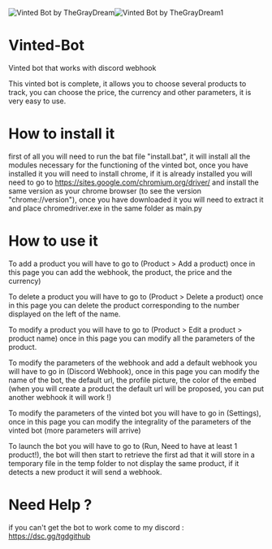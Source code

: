 ![Vinted Bot by TheGrayDream](https://user-images.githubusercontent.com/125685786/224554572-565b189a-6c3f-4539-805b-ffaab7bf37a5.png)![Vinted Bot by TheGrayDream1](https://user-images.githubusercontent.com/125685786/224557401-39498704-92a7-49c3-a5e1-6dd6a4194c7e.png)

# Vinted-Bot
Vinted bot that works with discord webhook

This vinted bot is complete, it allows you to choose several products to track, you can choose the price, the currency and other parameters, it is very easy to use.

# How to install it
first of all you will need to run the bat file "install.bat", it will install all the modules necessary for the functioning of the vinted bot, once you have installed it you will need to install chrome, if it is already installed you will need to go to https://sites.google.com/chromium.org/driver/ and install the same version as your chrome browser (to see the version "chrome://version"), once you have downloaded it you will need to extract it and place chromedriver.exe in the same folder as main.py

# How to use it
To add a product you will have to go to (Product > Add a product) once in this page you can add the webhook, the product, the price and the currency)

To delete a product you will have to go to (Product > Delete a product) once in this page you can delete the product corresponding to the number displayed on the left of the name.

To modify a product you will have to go to (Product > Edit a product > product name) once in this page you can modify all the parameters of the product.

To modify the parameters of the webhook and add a default webhook you will have to go in (Discord Webhook), once in this page you can modify the name of the bot, the default url, the profile picture, the color of the embed (when you will create a product the default url will be proposed, you can put another webhook it will work !)

To modify the parameters of the vinted bot you will have to go in (Settings), once in this page you can modify the integrality of the parameters of the vinted bot (more parameters will arrive)

To launch the bot you will have to go to (Run, Need to have at least 1 product!), the bot will then start to retrieve the first ad that it will store in a temporary file in the temp folder to not display the same product, if it detects a new product it will send a webhook.

# Need Help ?

if you can't get the bot to work come to my discord : https://dsc.gg/tgdgithub
